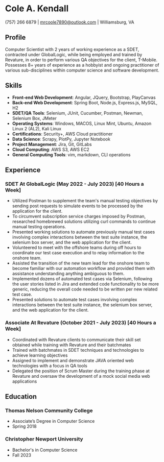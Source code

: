 # Cole A. Kendall
(757) 266 6879 |
mrcoole7890@outlook.com |
Williamsburg, VA

## Profile
Computer Scientist with 2 years of working experience as a SDET, contracted under GlobalLogic, while being employed and trained by Revature, in order to perform various QA objectives for the client, T-Mobile. Possesses 8+ years of experience as a hobbyist and ongoing practitioner of various sub-disciplines within computer science and software development.

## Skills
* **Front-end Web Development**: Angular, JQuery, Bootstrap, PlayCanvas
* **Back-end Web Development**: Spring Boot, Node.js, Express.js, MySQL, H2
* **SDET/QA Tools**: Selenium, JUnit, Cucumber, Postman, Newman, Selenium Box, JMeter
* **Operating Systems**: Windows, MACOS, Linux Mint, Ubuntu, Amazon Linux 2 (AL2), Kali Linux
* **Certifications**: Security+, AWS Cloud practitioner
* **Data Science**: Scrapy, PlotPy, Jupyter Notebook
* **Project Management**: Jira, Git, GitLabs
* **Cloud Computing**: AWS S3, AWS EC2
* **General Computing Tools**: vim, markdown, CLI operations

## Experience

### SDET At GlobalLogic (May 2022 - July 2023) [40 Hours a Week]
* Utilized Postman to supplement the team's manual testing objectives by sending post requests to simulate events to be processed by the application for the client.
* To circumvent subscription service charges imposed by Postman, researched homebrewed solutions utilizing curl commands to continue manual testing operations.
* Presented working solutions to automate previously manual test cases involving complex interactions between the test suite instance, the selenium box server, and the web application for the client.
* Volunteered to meet with the offshore teams during off hours to coordinate our test case execution and to relay information to the onshore team.
* Assisted the transition of the new team lead for the onshore team to become familiar with our automation workflow and provided them with assistance understanding anything ambiguous to them.
* Implemented dozens of automated test cases via Selenium, following the user stories listed in Jira and extended code functionality to be more generic, reducing the overall code needed to be written per new related test case.
* Presented solutions to automate test cases involving complex interactions between the test suite instance, the selenium box server, and the web application for the client.

### Associate At Revature (October 2021 - July 2023) [40 Hours a Week]
* Coordinated with Revature clients to communicate their skill set obtained while training with Revature and their batchmates
* Trained with batchmates in SDET techniques and technologies to achieve learning objectives
* Assigned to implement and demonstrate JAVA oriented web technologies with a focus in QA tools
* Delegated the position of Scrum Master during the training phase at Revature and oversaw the development of a mock social media web applications
         
## Education

### Thomas Nelson Community College 
* Associate’s Degree in Computer Science
* Spring 2018

### Christopher Newport University 
* Bachelor's in Computer Science
* Fall 2023
